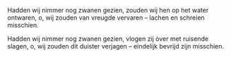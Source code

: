 Hadden wij nimmer nog zwanen gezien,
zouden wij hen op het water ontwaren,
o, wij zouden van vreugde vervaren –
lachen en schreien misschien.

Hadden wij nimmer nog zwanen gezien,
vlogen zij òver met ruisende slagen,
o, wij zouden dit duister verjagen –
eindelijk bevrijd zijn misschien.